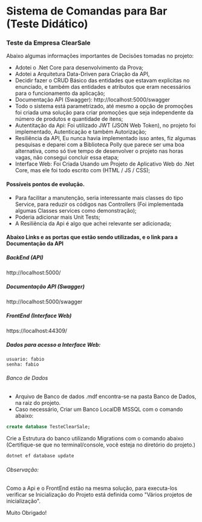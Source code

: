 # Sistema de Comandas para Bar (Teste Didático)
### Teste da Empresa ClearSale

Abaixo algumas informações importantes de Decisões tomadas no projeto:

- Adotei o .Net Core para desenvolvimento da Prova;
- Adotei a Arquitetura Data-Driven para Criação da API,
- Decidir fazer o CRUD Básico das entidades que estavam explicitas no enunciado, e também das entidades e atributos que eram necessários para o funcionamento da aplicação;
- Documentação API (Swagger): http://localhost:5000/swagger
- Todo o sistema está parametrizado, até mesmo a opção de promoções foi criada uma solução para criar promoções que seja independente da número de produtos e quantidade de itens;
- Autentitação da Api: Foi utilizado JWT (JSON Web Token), no projeto foi implementado, Autenticação e também Autorização;
- Resiliência da API, Eu nunca havia implementado isso antes, fiz algumas pesquisas e deparei com a Biblioteca Polly que parece ser uma boa alternativa, como só tive tempo de desenvolver o projeto nas horas vagas, não consegui concluir essa etapa;
- Interface Web: Foi Criada Usando um Projeto de Aplicativo Web do .Net Core, mas ele foi todo escrito com (HTML / JS / CSS);

####  Possíveis pontos de evolução.
- Para facilitar a manutenção, seria interessante mais classes do tipo Service, para reduzir os códigos nas Controllers (Foi implementada algumas Classes services como demonstração);
- Poderia adicionar mais Unit Tests;
- A Resiliência da Api é algo que achei relevante ser adicionada;


#### Abaixo Links e as portas que estão sendo utilizadas, e o link para a Documentação da API

##### BackEnd (API)
http://localhost:5000/

##### Documentação API (Swagger)
http://localhost:5000/swagger


##### FrontEnd (Interface Web)
https://localhost:44309/

##### Dados para acesso a Interface Web:
```
usuario: fabio
senha: fabio
```

###### Banco de Dados
- Arquivo de Banco de dados .mdf encontra-se na pasta Banco de Dados, na raiz do projeto.
- Caso necessário, Criar um Banco LocalDB MSSQL com o comando abaixo:
```sql
create database TesteClearSale;
```


Crie a Estrutura do banco utilizando Migrations com o comando abaixo (Certifique-se que no terminal/console, você esteja no diretório do projeto.)
```bash
dotnet ef database update
```
###### Observação:
Como a Api e o FrontEnd estão na mesma solução, para executa-los verificar se Inicialização do Projeto está definida como "Vários projetos de inicialização".


Muito Obrigado!
